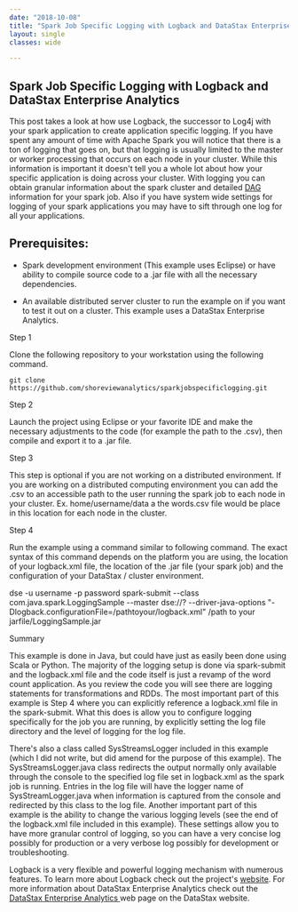 ```yaml
---
date: "2018-10-08"
title: "Spark Job Specific Logging with Logback and DataStax Enterprise Analytics"
layout: single
classes: wide

---
```


Spark Job Specific Logging with Logback and DataStax Enterprise Analytics
------------------------------------

This post takes a look at how use Logback, the successor to Log4j with your spark application to create application specific logging. If you have spent any amount of time with Apache Spark you will notice that there is a ton of logging that goes on, but that logging is usually limited to the master or worker processing that occurs on each node in your cluster.  While this information is important it doesn't tell you a whole lot about how your specific application is doing across your cluster. With logging you can obtain granular information about the spark cluster and detailed  [DAG]("https://stackoverflow.com/questions/25836316/how-dag-works-under-the-covers-in-rdd") information for your spark job.  Also if you have system wide settings for logging of your spark applications you may have to sift through one log for all your applications.

Prerequisites:
---------------

- Spark development environment (This example uses Eclipse) or have ability to compile source code to a .jar file with all the necessary dependencies.  

- An available distributed server cluster to run the example on if you want to test it out on a cluster. This example uses a DataStax Enterprise Analytics.  

Step 1

Clone the following repository to your workstation using the following command.
```
git clone https://github.com/shoreviewanalytics/sparkjobspecificlogging.git
```

Step 2

Launch the project using Eclipse or your favorite IDE and make the necessary adjustments to the code (for example the path to the .csv), then compile and export it to a .jar file.

Step 3

This step is optional if you are not working on a distributed environment. If you are working on a distributed computing environment you can add the .csv to an accessible path to the user running the spark job to each node in your cluster.  Ex. home/username/data a the words.csv file would be place in this location for each node in the cluster.    

Step 4

Run the example using a command similar to following command. The exact syntax of this command depends on the platform you are using, the location of your logback.xml file, the location of the .jar file (your spark job) and the configuration of your DataStax / cluster environment.    

dse -u username -p password spark-submit --class com.java.spark.LoggingSample --master dse://? --driver-java-options "-Dlogback.configurationFile=/pathtoyour/logback.xml" /path to your jarfile/LoggingSample.jar

Summary

This example is done in Java, but could have just as easily been done using Scala or Python. The majority of the logging setup is done via spark-submit and the logback.xml file and the code itself is just a revamp of the word count application. As you review the code you will see there are logging statements for transformations and RDDs. The most important part of this example is Step 4 where you can explicitly reference a logback.xml file in the spark-submit.  What this does is allow you to configure logging specifically for the job you are running, by explicitly setting the log file directory and the level of logging for the log file.  

There's also a class called SysStreamsLogger included in this example (which I did not write, but did amend for the purpose of this example).  The SysStreamsLogger.java class redirects the output normally only available through the console to the specified log file set in logback.xml as the spark job is running.  Entries in the log file will have the logger name of SysStreamLogger.java when information is captured from the console and redirected by this class to the log file. Another important part of this example is the ability to change the various logging levels (see the end of the logback.xml file included in this example).  These settings allow you to have more granular control of logging, so you can have a very concise log possibly for production or a very verbose log possibly for development or troubleshooting.  

Logback is a very flexible and powerful logging mechanism with numerous features.  To learn more about Logback check out the project's [website]("https://logback.qos.ch/").  For more information about DataStax Enterprise Analytics check out the [DataStax Enterprise Analytics  ]("https://www.datastax.com/products/datastax-enterprise-analytics") web page on the DataStax website.
